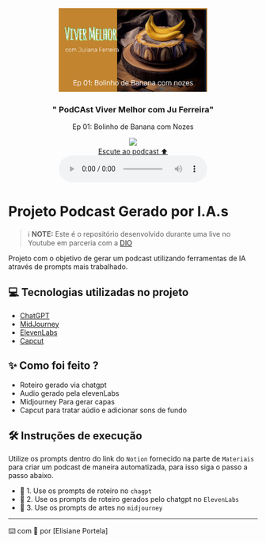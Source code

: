 <div align="center">
<img src="/assets/Capa podcast.jpeg" width="300" />
<h3>" PodCAst Viver Melhor com Ju Ferreira"</h3>
</p>
Ep 01: Bolinho de Banana com Nozes
</p>
<a href="./output/One_Web-A_saga_da_acessibilidade_digital.mp3"><img src="./assets/player.png" width="300" /></a>
</div>

<div align="center">
<a href="./output/One_Web-A_saga_da_acessibilidade_digital.mp3">Escute ao podcast ⬆️</a>
</div>

<div align="center">
    <audio src="output/ep01_bolinho_banana.MP4" controls title="Pod Cast Viver Melhor:Episódio 01 _ bolinho de banana"></audio>
</div>

# Projeto Podcast Gerado por I.A.s


 > ℹ️ **NOTE:** Este é o repositório desenvolvido durante uma live no Youtube em parceria com a [DIO](https://dio.me)

Projeto com o objetivo de gerar um podcast utilizando ferramentas de IA através de prompts mais trabalhado.

## 💻 Tecnologias utilizadas no projeto

- [ChatGPT](https://chat.openai.com/) 
- [MidJourney](https://www.midjourney.com/app/)
- [ElevenLabs](https://beta.elevenlabs.io/)
- [Capcut](https://www.capcut.com/pt-br/)

## ✨ Como foi feito ?

- Roteiro gerado via chatgpt
- Audio gerado pela elevenLabs
- Midjourney Para gerar capas
- Capcut para tratar aúdio e adicionar sons de fundo


## 🛠️ Instruções de execução

Utilize os prompts dentro do link do `Notion` fornecido na parte de `Materiais` para criar um podcast de maneira automatizada, para isso siga o passo a passo abaixo.

- 🤖 1. Use os prompts de roteiro no `chagpt`
- 🤖 2. Use os prompts de roteiro gerados pelo chatgpt no  `ElevenLabs`
- 🤖 3. Use os prompts de artes no `midjourney`

---

⌨️ com 💜 por [Elisiane Portela]
